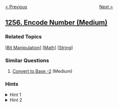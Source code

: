 <!--|This file generated by command(leetcode description); DO NOT EDIT.    |-->
<!--+----------------------------------------------------------------------+-->
<!--|@author    openset <openset.wang@gmail.com>                           |-->
<!--|@link      https://github.com/openset                                 |-->
<!--|@home      https://github.com/openset/leetcode                        |-->
<!--+----------------------------------------------------------------------+-->

[< Previous](../maximum-score-words-formed-by-letters "Maximum Score Words Formed by Letters")
　　　　　　　　　　　　　　　　
[Next >](../smallest-common-region "Smallest Common Region")

## [1256. Encode Number (Medium)](https://leetcode.com/problems/encode-number "加密数字")



### Related Topics
  [[Bit Manipulation](../../tag/bit-manipulation/README.md)]
  [[Math](../../tag/math/README.md)]
  [[String](../../tag/string/README.md)]

### Similar Questions
  1. [Convert to Base -2](../convert-to-base-2) (Medium)

### Hints
<details>
<summary>Hint 1</summary>
Try to find the number of binary digits returned by the function.
</details>

<details>
<summary>Hint 2</summary>
The pattern is to start counting from zero after determining the number of binary digits.
</details>
